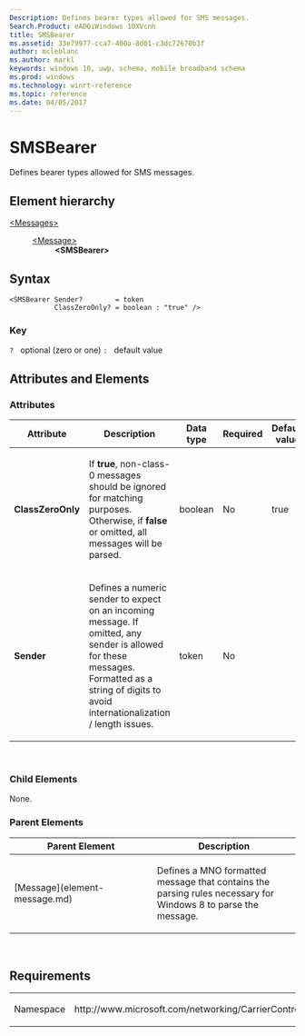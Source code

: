 ```yaml
---
Description: Defines bearer types allowed for SMS messages.
Search.Product: eADQiWindows 10XVcnh
title: SMSBearer
ms.assetid: 33e79977-cca7-400a-8d01-c3dc72670b3f
author: mcleblanc
ms.author: markl
keywords: windows 10, uwp, schema, mobile broadband schema
ms.prod: windows
ms.technology: winrt-reference
ms.topic: reference
ms.date: 04/05/2017
---
```


# SMSBearer


Defines bearer types allowed for SMS messages.

## Element hierarchy

<dl>
<dt><a href="element-messages.md">&lt;Messages&gt;</a></dt>
<dd>
<dl>
<dt><a href="element-message.md">&lt;Message&gt;</a></dt>
<dd><b>&lt;SMSBearer&gt;</b></dd>
</dl>
</dd>
</dl>

## Syntax

``` syntax
<SMSBearer Sender?        = token
           ClassZeroOnly? = boolean : "true" />
```

### Key

`?`   optional (zero or one)
`:`   default value
## Attributes and Elements


### Attributes

<table>
<colgroup>
<col width="20%" />
<col width="20%" />
<col width="20%" />
<col width="20%" />
<col width="20%" />
</colgroup>
<thead>
<tr class="header">
<th>Attribute</th>
<th>Description</th>
<th>Data type</th>
<th>Required</th>
<th>Default value</th>
</tr>
</thead>
<tbody>
<tr class="odd">
<td><strong>ClassZeroOnly</strong></td>
<td><p>If <strong>true</strong>, non-class-0 messages should be ignored for matching purposes. Otherwise, if <strong>false</strong> or omitted, all messages will be parsed.</p></td>
<td>boolean</td>
<td>No</td>
<td>true</td>
</tr>
<tr class="even">
<td><strong>Sender</strong></td>
<td><p>Defines a numeric sender to expect on an incoming message. If omitted, any sender is allowed for these messages. Formatted as a string of digits to avoid internationalization / length issues.</p></td>
<td>token</td>
<td>No</td>
<td></td>
</tr>
</tbody>
</table>

 

### Child Elements

None.

### Parent Elements

<table>
<colgroup>
<col width="50%" />
<col width="50%" />
</colgroup>
<thead>
<tr class="header">
<th>Parent Element</th>
<th>Description</th>
</tr>
</thead>
<tbody>
<tr class="odd">
<td>[Message](element-message.md)</td>
<td><p>Defines a MNO formatted message that contains the parsing rules necessary for Windows 8 to parse the message.</p></td>
</tr>
</tbody>
</table>

 

## Requirements

<table>
<colgroup>
<col width="50%" />
<col width="50%" />
</colgroup>
<tbody>
<tr class="odd">
<td><p>Namespace</p></td>
<td><p>http://www.microsoft.com/networking/CarrierControl/WWAN/v1</p></td>
</tr>
</tbody>
</table>

 

 



